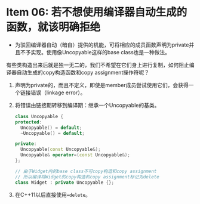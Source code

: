 # Item 06: 若不想使用编译器自动生成的函数，就该明确拒绝

* 为驳回编译器自动（暗自）提供的机能，可将相应的成员函数声明为private并且不予实现。使用像Uncopyable这样的base class也是一种做法。

有些类构造出来后就是独一无二的，我们不希望在它们身上进行复制，如何阻止编译器自动生成的copy构造函数和copy assignment操作符呢？

1. 声明为private的，而且不定义，即使是member成员尝试使用它们，会获得一个链接错误（linkage error）。
2. 将错误由链接期转移到编译期：继承一个Uncopyable的基类。

    ```cpp
    class Uncopyable {
    protected:
      Uncopyable() = default;
      ~Uncopyable() = default;

    private:
      Uncopyable(const Uncopyable&);
      Uncopyable& operator=(const Uncopyable&);
    };

    // 由于Widget内的base class不可copy构造和copy assignment
    // 所以编译将Widget的copy构造和copy assignment标记为delete
    class Widget : private Uncopyable {};
    ```
3. 在C++11以后直接使用`=delete`。